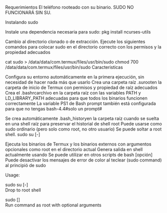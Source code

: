 Requerimientos
El teléfono rooteado con su binario. 
SUDO NO FUNCIONARÁ SIN SU.

Instalando sudo

Instale una dependencia necesaria para sudo:
pkg install ncurses-utils

Cambio al directorio clonado o de extracción.
Ejecute los siguientes comandos para colocar sudo en el directorio correcto con los permisos y la propiedad adecuados

cat sudo > /data/data/com.termux/files/usr/bin/sudo
chmod 700 /data/data/com.termux/files/usr/bin/sudo
Caracteristicas

Configura su entorno automáticamente en la primera ejecución, sin necesidad de hacer nada más que usarlo
Crea una carpeta raíz .surooten la carpeta de inicio de Termux con permisos y propiedad de raíz adecuados
Crea el .bashrcarchivo en la carpeta raíz con las variables PATH y LD_LIBRARY_PATH adecuadas para que todos los binarios funcionen correctamente
La variable PS1 de Bash prompt también está configurada para que no tengas bash-4.4#solo un prompt#

Se crea automáticamente .bash_historyen la carpeta raíz cuando se suelta en una shell raíz para preservar el historial de shell root
Puede usarse como sudo ordinario (pero solo como root, no otro usuario)
Se puede soltar a root shell. sudo su [-]

Ejecuta los binarios de Termux y los binarios externos con argumentos opcionales como root en el directorio actual
Genera salida en shell actualmente usando
Se puede utilizar en otros scripts de bash
[opción] Puede desactivar los mensajes de error de color al teclear (sudo command) al principió de sudo

Usage:

sudo su [-]  
  Drop to root shell

sudo <command> [<args>]  
  Run command as root with optional arguments